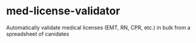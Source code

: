 # med-license-validator
Automatically validate medical licenses (EMT, RN, CPR, etc.) in bulk from a spreadsheet of canidates
